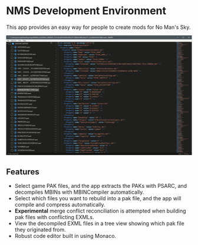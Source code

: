 # NMS Development Environment

This app provides an easy way for people to create mods for No Man's Sky.

![screenshot](https://github.com/jaszhix/nmsde/raw/master/screenshot.png)

## Features

  * Select game PAK files, and the app extracts the PAKs with PSARC, and decompiles MBINs with MBINCompiler automatically.
  * Select which files you want to rebuild into a pak file, and the app will compile and compress automatically.
  * **Experimental** merge conflict reconciliation is attempted when building pak files with conflicting EXMLs.
  * View the decompiled EXML files in a tree view showing which pak file they originated from.
  * Robust code editor built in using Monaco.